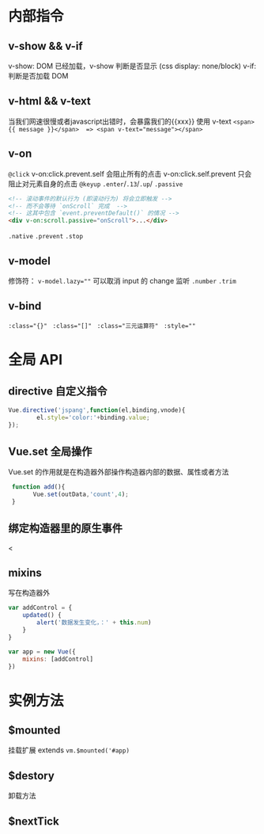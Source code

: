 # 内部指令

## v-show && v-if
v-show: DOM 已经加载，v-show 判断是否显示 (css display: none/block)
v-if: 判断是否加载 DOM

## v-html && v-text
当我们网速很慢或者javascript出错时，会暴露我们的{{xxx}}
使用 v-text
`<span>{{ message }}</span>  => <span v-text="message"></span>`

## v-on
`@click` 
    v-on:click.prevent.self 会阻止所有的点击
    v-on:click.self.prevent 只会阻止对元素自身的点击
`@keyup` 
    `.enter`/`.13`/`.up`/
`.passive`
```html
<!-- 滚动事件的默认行为 (即滚动行为) 将会立即触发 -->
<!-- 而不会等待 `onScroll` 完成  -->
<!-- 这其中包含 `event.preventDefault()` 的情况 -->
<div v-on:scroll.passive="onScroll">...</div>
```
`.native`   `.prevent`  `.stop`

## v-model
修饰符：
    `v-model.lazy=""`   可以取消 input 的 change 监听
    `.number`
    `.trim`

## v-bind
`:class="{}" `     `:class="[]" `     `:class="三元运算符" `
`:style="" `

# 全局 API

## directive 自定义指令
```js
Vue.directive('jspang',function(el,binding,vnode){
        el.style='color:'+binding.value;
});
```

## Vue.set 全局操作
Vue.set 的作用就是在构造器外部操作构造器内部的数据、属性或者方法
```js
 function add(){
       Vue.set(outData,'count',4);
 }
```

## 绑定构造器里的原生事件
<p>< <btn @click.native="add(3)"></btn></p>

## mixins
写在构造器外
```js
var addControl = {
    updated() {
        alert('数据发生变化，：' + this.num)
    }
}

var app = new Vue({
    mixins: [addControl]
})
```

# 实例方法
## $mounted
挂载扩展 extends
`vm.$mounted('#app)`
## $destory
卸载方法
## $nextTick
